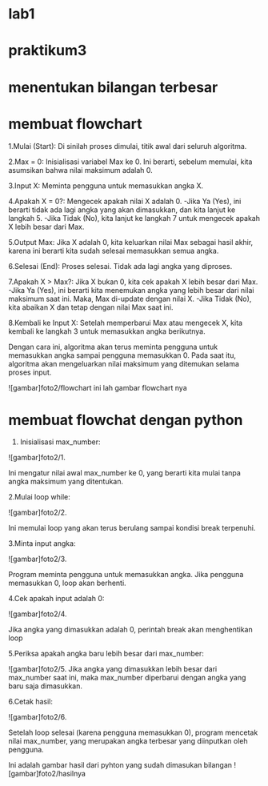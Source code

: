 # lab1

# praktikum3

# menentukan  bilangan terbesar 

# membuat flowchart
1.Mulai (Start): Di sinilah proses dimulai, titik awal dari seluruh algoritma.

2.Max = 0: Inisialisasi variabel Max ke 0. Ini berarti, sebelum memulai, kita asumsikan bahwa nilai maksimum adalah 0.

3.Input X: Meminta pengguna untuk memasukkan angka X.

4.Apakah X = 0?: Mengecek apakah nilai X adalah 0.
-Jika Ya (Yes), ini berarti tidak ada lagi angka yang akan dimasukkan, dan kita lanjut ke langkah 5.
-Jika Tidak (No), kita lanjut ke langkah 7 untuk mengecek apakah X lebih besar dari Max.


5.Output Max: Jika X adalah 0, kita keluarkan nilai Max sebagai hasil akhir, karena ini berarti kita sudah selesai memasukkan semua angka.

6.Selesai (End): Proses selesai. Tidak ada lagi angka yang diproses.

7.Apakah X > Max?: Jika X bukan 0, kita cek apakah X lebih besar dari Max.
-Jika Ya (Yes), ini berarti kita menemukan angka yang lebih besar dari nilai maksimum saat ini. Maka, Max di-update dengan nilai X.
-Jika Tidak (No), kita abaikan X dan tetap dengan nilai Max saat ini.

8.Kembali ke Input X: Setelah memperbarui Max atau mengecek X, kita kembali ke langkah 3 untuk memasukkan angka berikutnya.

Dengan cara ini, algoritma akan terus meminta pengguna untuk memasukkan angka sampai pengguna memasukkan 0. Pada saat itu, algoritma akan mengeluarkan nilai maksimum yang ditemukan selama proses input.


![gambar]foto2/flowchart
ini lah gambar flowchart nya


# membuat flowchat dengan python

1. Inisialisasi max_number:

![gambar]foto2/1.

Ini mengatur nilai awal max_number ke 0, yang berarti kita mulai tanpa angka maksimum yang ditentukan.

2.Mulai loop while:

![gambar]foto2/2.

Ini memulai loop yang akan terus berulang sampai kondisi break terpenuhi.

3.Minta input angka:

![gambar]foto2/3.

Program meminta pengguna untuk memasukkan angka. Jika pengguna memasukkan 0, loop akan berhenti.

4.Cek apakah input adalah 0:

![gambar]foto2/4.

Jika angka yang dimasukkan adalah 0, perintah break akan menghentikan loop

5.Periksa apakah angka baru lebih besar dari max_number:

![gambar]foto2/5.
Jika angka yang dimasukkan lebih besar dari max_number saat ini, maka max_number diperbarui dengan angka yang baru saja dimasukkan.

6.Cetak hasil:

![gambar]foto2/6.

Setelah loop selesai (karena pengguna memasukkan 0), program mencetak nilai max_number, yang merupakan angka terbesar yang diinputkan oleh pengguna.


Ini adalah gambar hasil dari pyhton yang sudah dimasukan bilangan
![gambar]foto2/hasilnya






